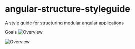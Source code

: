 # angular-structure-styleguide
A style guide for structuring modular angular applications

Goals
![Overview](https://raw.githubusercontent.com/kevinvanhove/angular-structure-styleguide/master/documentation/overview.png)

![Overview](https://raw.githubusercontent.com/kevinvanhove/angular-structure-styleguide/master/documentation/overview2.png)
